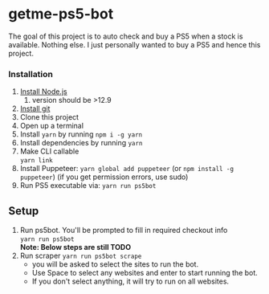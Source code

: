 # getme-ps5-bot

The goal of this project is to auto check and buy a PS5 when a stock is available. Nothing else. I just personally wanted to buy a PS5 and hence this project.

### Installation

1.  [Install Node.js](https://nodejs.org/en/)
    1. version should be >12.9
2.  [Install git](https://git-scm.com/)
3.  Clone this project
4.  Open up a terminal
5.  Install `yarn` by running `npm i -g yarn`
6.  Install dependencies by running `yarn`
7.  Make CLI callable  
    `yarn link`
8.  Install Puppeteer: `yarn global add puppeteer` (or `npm install -g puppeteer`) (if you get permission errors, use sudo)
9.  Run PS5 executable via: `yarn run ps5bot`

## Setup

1.  Run ps5bot. You'll be prompted to fill in required checkout info  
    `yarn run ps5bot`  
    **Note: Below steps are still TODO**
2.  Run scraper
    `yarn run ps5bot scrape`
    - you will be asked to select the sites to run the bot. 
    - Use Space to select any websites and enter to start running the bot.
    - If you don't select anything, it will try to run on all websites.
